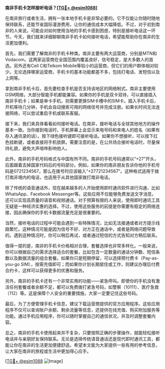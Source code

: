 **南非手机卡怎样接听电话？[[TG💪+ @esim1088](https://t.me/s/esim1088)]**

在南非旅行或者生活，拥有一张本地手机卡是非常必要的。它不仅能让你随时随地保持联系，还能节省国际漫游费用，让你的通信成本大幅降低。不过，对于初到南非的人来说，可能会对如何使用当地的手机卡感到困惑，特别是接听电话这一环节。今天，我们就来详细聊聊南非手机卡如何接听电话，希望能帮助你在南非的生活更加便利。

首先，我们需要了解南非的手机卡种类。南非主要有两大运营商，分别是MTN和Vodacom。这两家运营商在全国范围内覆盖良好，信号稳定，是大多数人的首选。另外还有Cell C和Telkom Mobile等较小的运营商，但它们的用户群体相对较少。无论选择哪家运营商，手机卡的基本功能都差不多，包括打电话、发短信以及上网等。

拿到南非手机卡后，首先要检查手机是否支持该地区的网络制式。南非主要使用GSM网络，大部分智能手机都能兼容。如果你的手机是双卡双待，可以直接插入南非手机卡；如果是单卡手机，则需要更换SIM卡槽中的SIM卡。插入手机卡后，开机等待几分钟，手机会自动搜索可用的网络信号并完成注册。如果长时间无法连接网络，可以尝试重启手机或联系客服。

接下来，我们来具体看看如何接听电话。在南非，接听电话与全球其他地方的操作基本一致。当你接到电话时，手机屏幕上会显示来电号码和来电人的姓名（如果有存入通讯录的话）。按下绿色接听键即可接听电话。如果你不想接听，可以按下红色挂断键，或者直接将手机锁屏。需要注意的是，在公共场合接听电话时，尽量保持礼貌，避免大声喧哗影响他人。

此外，南非的手机号码格式与中国有所不同。南非的手机号码通常以“+27”开头，后面跟着去掉国家代码后的号码部分。例如，如果你的南非朋友告诉你他的手机号码是0721234567，那么在拨号时应该输入“+27721234567”。这种格式适用于拨打南非境内的电话，也适用于从其他国家拨打南非电话。

除了传统的语音通话外，现在越来越多的人开始使用即时通讯软件进行沟通，比如WhatsApp、Facebook Messenger等。这些应用不仅能够免费发送文字消息，还可以实现高质量的语音和视频通话。对于预算有限的人来说，使用即时通讯工具无疑是一种经济实惠的选择。不过，使用这些服务的前提是你需要有稳定的网络连接，因此确保你的手机卡数据流量充足是很重要的。

当然，接听电话的过程中可能会遇到一些特殊情况，比如无法接通或者对方提示线路繁忙。这种情况可能是因为信号不好、对方正在通话中，或者是网络问题导致的。遇到这种情况时，你可以稍后再试，或者通过短信的方式告知对方稍后联系。

值得一提的是，南非的手机卡价格相对合理，套餐选择也非常多样化。一般来说，你可以根据自己的需求选择适合的套餐，比如包含一定数量的通话分钟数、短信条数以及数据流量的组合套餐。如果你只是短期停留，可以选择预付费卡（Pay-as-you-go SIM），按需充值即可；而如果你计划长期居住或工作，则建议办理后付费合约卡，这样可以获得更多的优惠和服务。

另外，南非的手机卡还有一个非常实用的功能——紧急呼叫。即使你的手机没有激活任何套餐或者余额不足，都可以免费拨打紧急号码，如警察（10111）、医疗急救（112）等。这是保障个人安全的重要措施，大家一定要记住这些号码。

最后，为了方便管理手机卡信息，建议下载运营商提供的官方应用程序。这些应用程序不仅可以查询账户余额、剩余流量等信息，还提供在线充值、购买附加服务等功能。通过手机应用程序，你可以随时掌握自己的通信状况，并及时调整套餐内容。

总之，南非的手机卡使用起来并不复杂，只要按照正确的步骤操作，就能轻松接听电话并与亲朋好友保持联系。无论是选择传统语音通话还是现代即时通讯工具，都能让你在南非的生活更加便捷舒适。希望本文能为大家提供一些有用的参考信息，让大家在南非的旅程或生活中更加得心应手。

[[TG💪+ @esim1088](https://t.me/s/esim1088) ![Image](https://i.postimg.cc/4NQfJmqS/Snipaste-2025-05-13-00-14-12.png)]